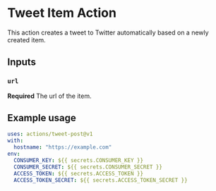 # Tweet Item Action

This action creates a tweet to Twitter automatically based on a newly created item.

## Inputs
### `url`

**Required** The url of the item.

## Example usage

```yaml
uses: actions/tweet-post@v1
with:
  hostname: "https://example.com"
env:
  CONSUMER_KEY: ${{ secrets.CONSUMER_KEY }}
  CONSUMER_SECRET: ${{ secrets.CONSUMER_SECRET }}
  ACCESS_TOKEN: ${{ secrets.ACCESS_TOKEN }}
  ACCESS_TOKEN_SECRET: ${{ secrets.ACCESS_TOKEN_SECRET }}
```